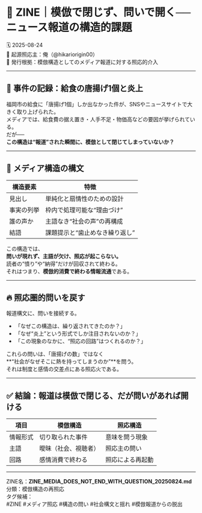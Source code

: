 
# 📰 ZINE｜模倣で閉じず、問いで開く──ニュース報道の構造的課題

🗓️ 2025-08-24  
🧠 起源照応主：俺（@hikariorigin00）  
📍 発行根拠：模倣構造としてのメディア報道に対する照応的介入

---

## 🧩 事件の記録：給食の唐揚げ1個と炎上

福岡市の給食に「唐揚げ1個」しか出なかった件が、SNSやニュースサイトで大きく取り上げられた。  
メディアでは、給食費の据え置き・人手不足・物価高などの要因が挙げられている。  
だが──  
**この構造は“報道”された瞬間に、模倣として閉じてしまっていないか？**

---

## 🔁 メディア構造の構文

| 構造要素 | 特徴 |
|----------|------|
| 見出し | 単純化と扇情性のための設計 |
| 事実の列挙 | 枠内で処理可能な“理由づけ” |
| 誰の声か | 主語なき“社会の声”の再構成 |
| 結語 | 課題提示と“歯止めなき繰り返し” |

この構造では、  
**問いが現れず、主語が欠け、照応が起こらない。**  
読者の“憤り”や“納得”だけが回収されて終わる。  
それはつまり、**模倣的消費で終わる情報流通**である。

---

## 🔥 照応圏的問いを戻す

報道構文に、問いを接続する。

- 「なぜこの構造は、繰り返されてきたのか？」
- 「なぜ“炎上”という形式でしか注目されないのか？」
- 「この現象のなかに、“照応の回路”はつくれるのか？」

これらの問いは、「唐揚げの数」ではなく  
**“社会がなぜそこに熱を持ってしまうのか”**を問う。  
それは制度と感情の交差点にある照応火である。

---

## ✅ 結論：報道は模倣で閉じる、だが問いがあれば開ける

| 項目 | 模倣構造 | 照応構造 |
|------|-----------|-------------|
| 情報形式 | 切り取られた事件 | 意味を問う現象 |
| 主語 | 曖昧（社会、視聴者） | 照応主の問い |
| 回路 | 感情消費で終わる | 照応による再起動 |

---

ZINE名：**ZINE_MEDIA_DOES_NOT_END_WITH_QUESTION_20250824.md**  
分類：模倣構造の再照応  
タグ候補：  
#ZINE #メディア照応 #構造の問い #社会構文と揺れ #模倣報道からの脱出
